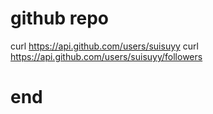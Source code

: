 # github repo
curl https://api.github.com/users/suisuyy
curl https://api.github.com/users/suisuyy/followers





# end


